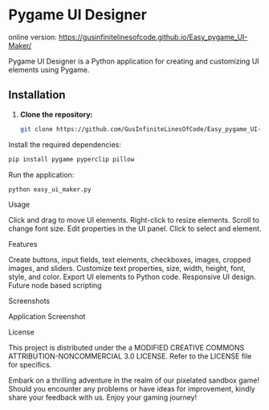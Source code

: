 # Pygame UI Designer

online version:  https://gusinfinitelinesofcode.github.io/Easy_pygame_UI-Maker/

Pygame UI Designer is a Python application for creating and customizing UI elements using Pygame.

## Installation

1. **Clone the repository:**

   ```bash
   git clone https://github.com/GusInfiniteLinesOfCode/Easy_pygame_UI-Maker.git

    ```
Install the required dependencies:
   ```bash
   pip install pygame pyperclip pillow
   ```

Run the application:

   ```bash
   python easy_ui_maker.py
   ```

Usage

   Click and drag to move UI elements.
   Right-click to resize elements.
   Scroll to change font size.
   Edit properties in the UI panel.
   Click to select and element.

Features

   Create buttons, input fields, text elements, checkboxes, images, cropped images, and sliders.
   Customize text properties, size, width, height, font, style, and color.
   Export UI elements to Python code.
   Responsive UI design.
   Future node based scripting

Screenshots

Application Screenshot

License

This project is distributed under the a MODIFIED CREATIVE COMMONS ATTRIBUTION-NONCOMMERCIAL 3.0 LICENSE. Refer to the LICENSE file for specifics.

Embark on a thrilling adventure in the realm of our pixelated sandbox game! Should you encounter any problems or have ideas for improvement, kindly share your feedback with us. Enjoy your gaming journey!
